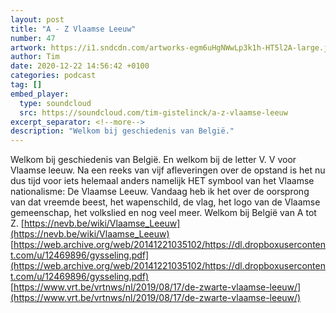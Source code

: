 ```yaml
---
layout: post
title: "A - Z Vlaamse Leeuw"
number: 47
artwork: https://i1.sndcdn.com/artworks-egm6uHgNWwLp3k1h-HT5l2A-large.jpg
author: Tim
date: 2020-12-22 14:56:42 +0100
categories: podcast
tag: []
embed_player:
  type: soundcloud
  src: https://soundcloud.com/tim-gistelinck/a-z-vlaamse-leeuw
excerpt_separator: <!--more-->
description: "Welkom bij geschiedenis van België."
---
```

Welkom bij geschiedenis van België. En welkom bij de letter V. V voor Vlaamse leeuw. Na een reeks van vijf afleveringen over de opstand is het nu dus tijd voor iets helemaal anders namelijk HET symbool van het Vlaamse nationalisme: De Vlaamse Leeuw. Vandaag heb ik het over de oorsprong van dat vreemde beest, het wapenschild, de vlag, het logo van de Vlaamse gemeenschap, het volkslied en nog veel meer. Welkom bij België van A tot Z.
[https://nevb.be/wiki/Vlaamse_Leeuw](https://nevb.be/wiki/Vlaamse_Leeuw)
[https://web.archive.org/web/20141221035102/https://dl.dropboxusercontent.com/u/12469896/gysseling.pdf](https://web.archive.org/web/20141221035102/https://dl.dropboxusercontent.com/u/12469896/gysseling.pdf)
[https://www.vrt.be/vrtnws/nl/2019/08/17/de-zwarte-vlaamse-leeuw/](https://www.vrt.be/vrtnws/nl/2019/08/17/de-zwarte-vlaamse-leeuw/)